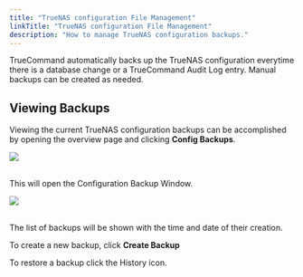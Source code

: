 ```yaml
---
title: "TrueNAS configuration File Management"
linkTitle: "TrueNAS configuration File Management"
description: "How to manage TrueNAS configuration backups."
---
```


TrueCommand automatically backs up the TrueNAS configuration everytime there is a database change or a TrueCommand Audit Log entry. 
Manual backups can be created as needed. 

## Viewing Backups

Viewing the current TrueNAS configuration backups can be accomplished by opening the overview page and clicking **Config Backups**. 

<img src="/images/tc-1.3-alert-system.PNG">
<br><br>

This will open the Configuration Backup Window.

<img src="/images/tn-config-management.PNG">
<br><br>

The list of backups will be shown with the time and date of their creation.  

To create a new backup, click **Create Backup**

To restore a backup click the History <i class="fas fa-history" aria-hidden="true" title="history"></i> icon.

